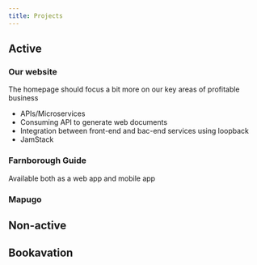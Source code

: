 ```yaml
---
title: Projects
---
```


## Active 
### Our website
The homepage should focus a bit more on our key areas of profitable business
- APIs/Microservices
- Consuming API to generate web documents
- Integration between front-end and bac-end services using loopback
- JamStack
### Farnborough Guide
Available both as a web app and mobile app
### Mapugo
## Non-active
## Bookavation